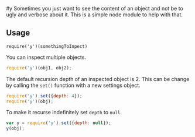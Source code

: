 #y
Sometimes you just want to see the content of an object and not be to ugly
and verbose about it. This is a simple node module to help with that.
## Usage

```javacript
require('y')(somethingToInpect)
```

You can inspect multiple objects.
```javascript
require('y')(obj1, obj2);
```

The default recursion depth of an inspected object is 2. This can be change by
calling the ``set()`` function with a new settings object.
```javascript
require('y').set({depth: 4});
require('y')(obj);
```

To make it recurse indefinitely set ``depth`` to ``null``. 
```javascript
var y = require('y').set({depth: null});
y(obj);
```
